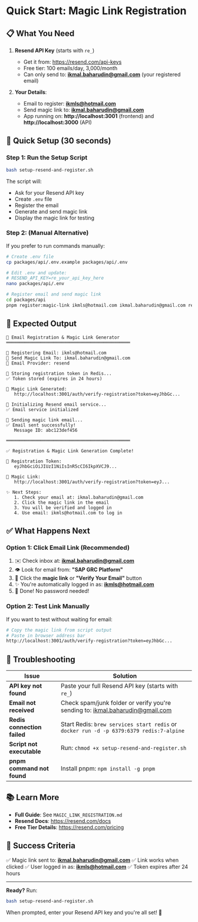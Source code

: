 # Quick Start: Magic Link Registration

## 📋 What You Need

1. **Resend API Key** (starts with `re_`)
   - Get it from: https://resend.com/api-keys
   - Free tier: 100 emails/day, 3,000/month
   - Can only send to: **ikmal.baharudin@gmail.com** (your registered email)

2. **Your Details**:
   - Email to register: **ikmls@hotmail.com**
   - Send magic link to: **ikmal.baharudin@gmail.com**
   - App running on: **http://localhost:3001** (frontend) and **http://localhost:3000** (API)

## 🚀 Quick Setup (30 seconds)

### Step 1: Run the Setup Script

```bash
bash setup-resend-and-register.sh
```

The script will:
- Ask for your Resend API key
- Create `.env` file
- Register the email
- Generate and send magic link
- Display the magic link for testing

### Step 2: (Manual Alternative)

If you prefer to run commands manually:

```bash
# Create .env file
cp packages/api/.env.example packages/api/.env

# Edit .env and update:
# RESEND_API_KEY=re_your_api_key_here
nano packages/api/.env

# Register email and send magic link
cd packages/api
pnpm register:magic-link ikmls@hotmail.com ikmal.baharudin@gmail.com re_your_api_key_here
```

## 📧 Expected Output

```
📧 Email Registration & Magic Link Generator
═══════════════════════════════════════════════

📌 Registering Email: ikmls@hotmail.com
📌 Send Magic Link To: ikmal.baharudin@gmail.com
📌 Email Provider: resend

💾 Storing registration token in Redis...
✅ Token stored (expires in 24 hours)

🔗 Magic Link Generated:
   http://localhost:3001/auth/verify-registration?token=eyJhbGc...

📧 Initializing Resend email service...
✅ Email service initialized

📨 Sending magic link email...
✅ Email sent successfully!
   Message ID: abc123def456

═══════════════════════════════════════════════

✅ Registration & Magic Link Generation Complete!

🔑 Registration Token:
   eyJhbGciOiJIUzI1NiIsInR5cCI6IkpXVCJ9...

🔗 Magic Link:
   http://localhost:3001/auth/verify-registration?token=eyJ...

✨ Next Steps:
   1. Check your email at: ikmal.baharudin@gmail.com
   2. Click the magic link in the email
   3. You will be verified and logged in
   4. Use email: ikmls@hotmail.com to log in
```

## ✅ What Happens Next

### Option 1: Click Email Link (Recommended)

1. ✉️ Check inbox at: **ikmal.baharudin@gmail.com**
2. 👁️ Look for email from: **"SAP GRC Platform"**
3. 🔗 Click the **magic link** or **"Verify Your Email"** button
4. ✨ You're automatically logged in as: **ikmls@hotmail.com**
5. 🎉 Done! No password needed!

### Option 2: Test Link Manually

If you want to test without waiting for email:

```bash
# Copy the magic link from script output
# Paste in browser address bar
http://localhost:3001/auth/verify-registration?token=eyJhbGc...
```

## 🐛 Troubleshooting

| Issue | Solution |
|-------|----------|
| **API key not found** | Paste your full Resend API key (starts with `re_`) |
| **Email not received** | Check spam/junk folder or verify you're sending to: ikmal.baharudin@gmail.com |
| **Redis connection failed** | Start Redis: `brew services start redis` or `docker run -d -p 6379:6379 redis:7-alpine` |
| **Script not executable** | Run: `chmod +x setup-resend-and-register.sh` |
| **pnpm command not found** | Install pnpm: `npm install -g pnpm` |

## 📚 Learn More

- **Full Guide**: See `MAGIC_LINK_REGISTRATION.md`
- **Resend Docs**: https://resend.com/docs
- **Free Tier Details**: https://resend.com/pricing

## 🎯 Success Criteria

✅ Magic link sent to: **ikmal.baharudin@gmail.com**
✅ Link works when clicked
✅ User logged in as: **ikmls@hotmail.com**
✅ Token expires after 24 hours

---

**Ready?** Run:
```bash
bash setup-resend-and-register.sh
```

When prompted, enter your Resend API key and you're all set! 🚀
